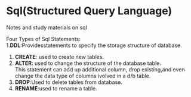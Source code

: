 # Sql(Structured Query Language)

Notes and study materials on sql

Four Types of Sql Statements:<br>
1.<b>DDL</b>:Providesstatements to specify the storage structure of database.<br>

1. <b>CREATE</b>: used to create new tables.<br>
2. <b>ALTER</b>: used to change the structure of the database table.<br>
    This statement can add up additional column, drop existing,and even change the data type of columns ivolved in a d/b table.<br>
3. <b>DROP</b>:Used to delete tables from database.<br>
4. <b>RENAME</b>:used to rename a table.<br>

